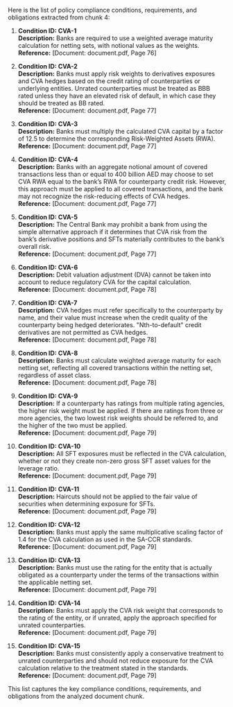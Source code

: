 Here is the list of policy compliance conditions, requirements, and obligations extracted from chunk 4:

1. **Condition ID: CVA-1**  
   **Description:** Banks are required to use a weighted average maturity calculation for netting sets, with notional values as the weights.  
   **Reference:** [Document: document.pdf, Page 76]  

2. **Condition ID: CVA-2**  
   **Description:** Banks must apply risk weights to derivatives exposures and CVA hedges based on the credit rating of counterparties or underlying entities. Unrated counterparties must be treated as BBB rated unless they have an elevated risk of default, in which case they should be treated as BB rated.  
   **Reference:** [Document: document.pdf, Page 77]  

3. **Condition ID: CVA-3**  
   **Description:** Banks must multiply the calculated CVA capital by a factor of 12.5 to determine the corresponding Risk-Weighted Assets (RWA).  
   **Reference:** [Document: document.pdf, Page 77]  

4. **Condition ID: CVA-4**  
   **Description:** Banks with an aggregate notional amount of covered transactions less than or equal to 400 billion AED may choose to set CVA RWA equal to the bank’s RWA for counterparty credit risk. However, this approach must be applied to all covered transactions, and the bank may not recognize the risk-reducing effects of CVA hedges.  
   **Reference:** [Document: document.pdf, Page 77]  

5. **Condition ID: CVA-5**  
   **Description:** The Central Bank may prohibit a bank from using the simple alternative approach if it determines that CVA risk from the bank’s derivative positions and SFTs materially contributes to the bank’s overall risk.  
   **Reference:** [Document: document.pdf, Page 77]  

6. **Condition ID: CVA-6**  
   **Description:** Debit valuation adjustment (DVA) cannot be taken into account to reduce regulatory CVA for the capital calculation.  
   **Reference:** [Document: document.pdf, Page 78]  

7. **Condition ID: CVA-7**  
   **Description:** CVA hedges must refer specifically to the counterparty by name, and their value must increase when the credit quality of the counterparty being hedged deteriorates. "Nth-to-default" credit derivatives are not permitted as CVA hedges.  
   **Reference:** [Document: document.pdf, Page 78]  

8. **Condition ID: CVA-8**  
   **Description:** Banks must calculate weighted average maturity for each netting set, reflecting all covered transactions within the netting set, regardless of asset class.  
   **Reference:** [Document: document.pdf, Page 78]  

9. **Condition ID: CVA-9**  
   **Description:** If a counterparty has ratings from multiple rating agencies, the higher risk weight must be applied. If there are ratings from three or more agencies, the two lowest risk weights should be referred to, and the higher of the two must be applied.  
   **Reference:** [Document: document.pdf, Page 79]  

10. **Condition ID: CVA-10**  
    **Description:** All SFT exposures must be reflected in the CVA calculation, whether or not they create non-zero gross SFT asset values for the leverage ratio.  
    **Reference:** [Document: document.pdf, Page 79]  

11. **Condition ID: CVA-11**  
    **Description:** Haircuts should not be applied to the fair value of securities when determining exposure for SFTs.  
    **Reference:** [Document: document.pdf, Page 79]  

12. **Condition ID: CVA-12**  
    **Description:** Banks must apply the same multiplicative scaling factor of 1.4 for the CVA calculation as used in the SA-CCR standards.  
    **Reference:** [Document: document.pdf, Page 79]  

13. **Condition ID: CVA-13**  
    **Description:** Banks must use the rating for the entity that is actually obligated as a counterparty under the terms of the transactions within the applicable netting set.  
    **Reference:** [Document: document.pdf, Page 79]  

14. **Condition ID: CVA-14**  
    **Description:** Banks must apply the CVA risk weight that corresponds to the rating of the entity, or if unrated, apply the approach specified for unrated counterparties.  
    **Reference:** [Document: document.pdf, Page 79]  

15. **Condition ID: CVA-15**  
    **Description:** Banks must consistently apply a conservative treatment to unrated counterparties and should not reduce exposure for the CVA calculation relative to the treatment stated in the standards.  
    **Reference:** [Document: document.pdf, Page 79]  

This list captures the key compliance conditions, requirements, and obligations from the analyzed document chunk.